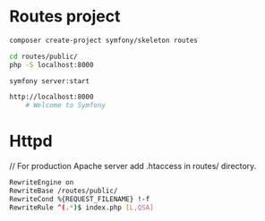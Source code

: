 # Routes project

~~~sh
composer create-project symfony/skeleton routes

cd routes/public/
php -S localhost:8000

symfony server:start

http://localhost:8000
    # Welcome to Symfony
~~~

# Httpd

// For production Apache server add .htaccess in routes/ directory.  

~~~sh
RewriteEngine on
RewriteBase /routes/public/
RewriteCond %{REQUEST_FILENAME} !-f
RewriteRule ^(.*)$ index.php [L,QSA]
~~~